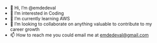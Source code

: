 - 👋 Hi, I’m @emdedeval
- 👀 I’m interested in Coding
- 🌱 I’m currently learning AWS
- 💞️ I’m looking to collaborate on anything valuable to contribute to my career growth
- 📫 How to reach me you could email me at emdedeval@gmail.com 

<!---
emdedeval/emdedeval is a ✨ special ✨ repository because its `README.md` (this file) appears on your GitHub profile.
You can click the Preview link to take a look at your changes.
--->
